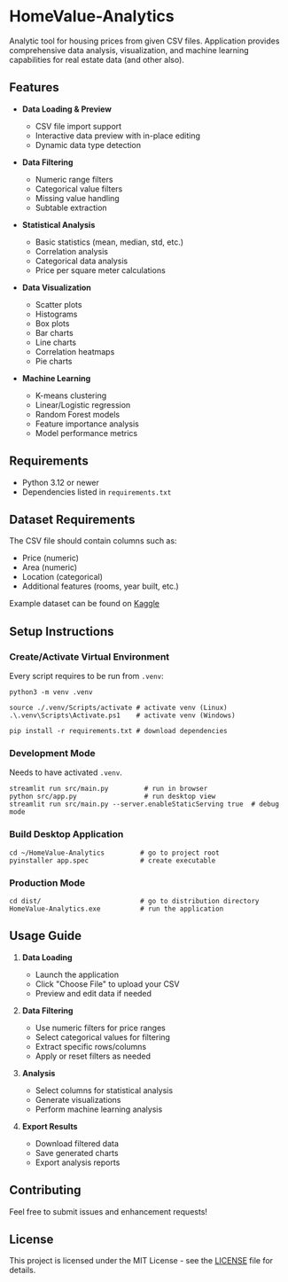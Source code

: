 # HomeValue-Analytics

Analytic tool for housing prices from given CSV files. Application provides comprehensive data analysis, visualization, and machine learning capabilities for real estate data (and other also).

## Features

* **Data Loading & Preview**
  * CSV file import support
  * Interactive data preview with in-place editing
  * Dynamic data type detection

* **Data Filtering**
  * Numeric range filters
  * Categorical value filters
  * Missing value handling
  * Subtable extraction

* **Statistical Analysis**
  * Basic statistics (mean, median, std, etc.)
  * Correlation analysis
  * Categorical data analysis
  * Price per square meter calculations

* **Data Visualization**
  * Scatter plots
  * Histograms
  * Box plots
  * Bar charts
  * Line charts
  * Correlation heatmaps
  * Pie charts

* **Machine Learning**
  * K-means clustering
  * Linear/Logistic regression
  * Random Forest models
  * Feature importance analysis
  * Model performance metrics

## Requirements

* Python 3.12 or newer
* Dependencies listed in `requirements.txt`

## Dataset Requirements

The CSV file should contain columns such as:

* Price (numeric)
* Area (numeric)
* Location (categorical)
* Additional features (rooms, year built, etc.)

Example dataset can be found on [Kaggle](https://www.kaggle.com/datasets/krzysztofjamroz/apartment-prices-in-poland)

## Setup Instructions

### Create/Activate Virtual Environment

Every script requires to be run from `.venv`:

```shell
python3 -m venv .venv

source ./.venv/Scripts/activate # activate venv (Linux)
.\.venv\Scripts\Activate.ps1    # activate venv (Windows)

pip install -r requirements.txt # download dependencies
```

### Development Mode

Needs to have activated `.venv`.

```shell
streamlit run src/main.py         # run in browser
python src/app.py                 # run desktop view
streamlit run src/main.py --server.enableStaticServing true  # debug mode
```

### Build Desktop Application

```shell
cd ~/HomeValue-Analytics         # go to project root
pyinstaller app.spec             # create executable
```

### Production Mode

```shell
cd dist/                         # go to distribution directory
HomeValue-Analytics.exe          # run the application
```

## Usage Guide

1. **Data Loading**
   * Launch the application
   * Click "Choose File" to upload your CSV
   * Preview and edit data if needed

2. **Data Filtering**
   * Use numeric filters for price ranges
   * Select categorical values for filtering
   * Extract specific rows/columns
   * Apply or reset filters as needed

3. **Analysis**
   * Select columns for statistical analysis
   * Generate visualizations
   * Perform machine learning analysis

4. **Export Results**
   * Download filtered data
   * Save generated charts
   * Export analysis reports

## Contributing

Feel free to submit issues and enhancement requests!

## License

This project is licensed under the MIT License - see the [LICENSE](LICENSE) file for details.
